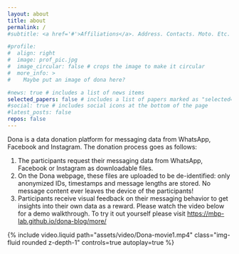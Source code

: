 ```yaml
---
layout: about
title: about
permalink: /
#subtitle: <a href='#'>Affiliations</a>. Address. Contacts. Moto. Etc.

#profile:
#  align: right
#  image: prof_pic.jpg
#  image_circular: false # crops the image to make it circular
#  more_info: >
#    Maybe put an image of dona here? 

#news: true # includes a list of news items
selected_papers: false # includes a list of papers marked as "selected={true}"
#social: true # includes social icons at the bottom of the page
#latest_posts: false
repos: false
---
```


Dona is a data donation platform for messaging data from WhatsApp, Facebook and Instagram. The donation process goes as follows:
1. The participants request their messaging data from WhatsApp, Facebook or Instagram as downloadable files.
2. On the Dona webpage, these files are uploaded to be de-identified: only
anonymized IDs, timestamps and message lengths are stored. No message content ever leaves the device of the participants!
3. Participants receive visual feedback on their messaging behavior to get insights into their own data as a reward.
Please watch the video below for a demo walkthrough. To try it out yourself please visit <a href="/dona-blog/more/">https://mbp-lab.github.io/dona-blog/more/</a> 

<div class="row mt-3">
        {% include video.liquid path="assets/video/Dona-movie1.mp4" class="img-fluid rounded z-depth-1" controls=true autoplay=true %}
</div>

